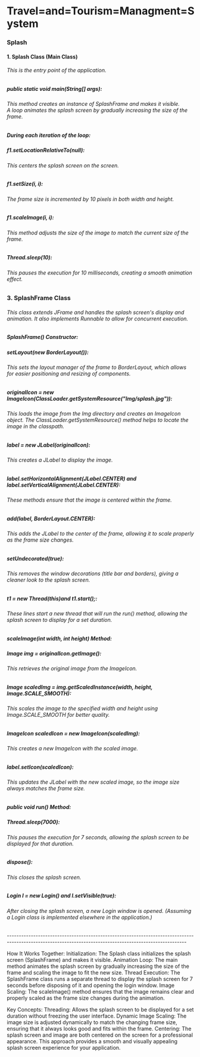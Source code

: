 # Travel=and=Tourism=Managment=System

<h3>Splash </h3>

<h4>1. Splash Class (Main Class)</4>
<h6>This is the entry point of the application.</h6>

<h5>public static void main(String[] args):</h5>
<h6>This method creates an instance of SplashFrame and makes it visible.<br>
A loop animates the splash screen by gradually increasing the size of the frame.</h6>

<h5>During each iteration of the loop:</h5>
<h5>f1.setLocationRelativeTo(null):</h5> <h6>This centers the splash screen on the screen.</h6>
<h5>f1.setSize(i, i):</h5> <h6>The frame size is incremented by 10 pixels in both width and height.</h6>
<h5>f1.scaleImage(i, i): </h5><h6>This method adjusts the size of the image to match the current size of the frame.</h6>
<h5>Thread.sleep(10):</h5> <h6>This pauses the execution for 10 milliseconds, creating a smooth animation effect.</h6>

<h3>3. SplashFrame Class</h3>
<h6>This class extends JFrame and handles the splash screen's display and animation. It also implements Runnable to allow for concurrent execution.</h6>

<h5>SplashFrame() Constructor:</h5>
<h5>setLayout(new BorderLayout()):</h5><h6>This sets the layout manager of the frame to BorderLayout, which allows for easier positioning and resizing of components.</h6>
<h5>originalIcon = new ImageIcon(ClassLoader.getSystemResource("Img/splash.jpg")):</h5> <h6> This loads the image from the Img directory and creates an ImageIcon object. The ClassLoader.getSystemResource() method helps to locate the image in the classpath.</h6>
<h5>label = new JLabel(originalIcon):</h5> <h6> This creates a JLabel to display the image.</h6>
<h5>label.setHorizontalAlignment(JLabel.CENTER) and label.setVerticalAlignment(JLabel.CENTER): </h5> <h6>These methods ensure that the image is centered within the frame.</h6>
<h5>add(label, BorderLayout.CENTER): </h5> <h6>This adds the JLabel to the center of the frame, allowing it to scale properly as the frame size changes.</h6>
<h5>setUndecorated(true):</h5>  <h6>This removes the window decorations (title bar and borders), giving a cleaner look to the splash screen.</h6>
<h5>t1 = new Thread(this)and t1.start();:</h5>  <h6>These lines start a new thread that will run the run() method, allowing the splash screen to display for a set duration.</h6>

<h5>scaleImage(int width, int height) Method:</h5>
<h5>Image img = originalIcon.getImage(): </h5> <h6>This retrieves the original image from the ImageIcon.</h6>
<h5>Image scaledImg = img.getScaledInstance(width, height, Image.SCALE_SMOOTH):</h5> <h6>This scales the image to the specified width and height using Image.SCALE_SMOOTH for better quality.</h6>
<h5>ImageIcon scaledIcon = new ImageIcon(scaledImg):</h5> <h6> This creates a new ImageIcon with the scaled image.
<h5>label.setIcon(scaledIcon): <h5> <h6>This updates the JLabel with the new scaled image, so the image size always matches the frame size.

<h5>public void run() Method:</h5>
<h5>Thread.sleep(7000):</h5> <h6> This pauses the execution for 7 seconds, allowing the splash screen to be displayed for that duration.</h6>
<h5>dispose():</h5> <h6> This closes the splash screen.</h6>
<h5>Login l = new Login() and l.setVisible(true): </h5> <h6>After closing the splash screen, a new Login window is opened. (Assuming a Login class is implemented elsewhere in the application.)</h6>
---------------------------------------------------------------------------------------------------------------------------------------------------------

How It Works Together:
Initialization: The Splash class initializes the splash screen (SplashFrame) and makes it visible.
Animation Loop: The main method animates the splash screen by gradually increasing the size of the frame and scaling the image to fit the new size.
Thread Execution: The SplashFrame class runs a separate thread to display the splash screen for 7 seconds before disposing of it and opening the login window.
Image Scaling: The scaleImage() method ensures that the image remains clear and properly scaled as the frame size changes during the animation.

Key Concepts:
Threading: Allows the splash screen to be displayed for a set duration without freezing the user interface.
Dynamic Image Scaling: The image size is adjusted dynamically to match the changing frame size, ensuring that it always looks good and fits within the frame.
Centering: The splash screen and image are both centered on the screen for a professional appearance.
This approach provides a smooth and visually appealing splash screen experience for your application.
